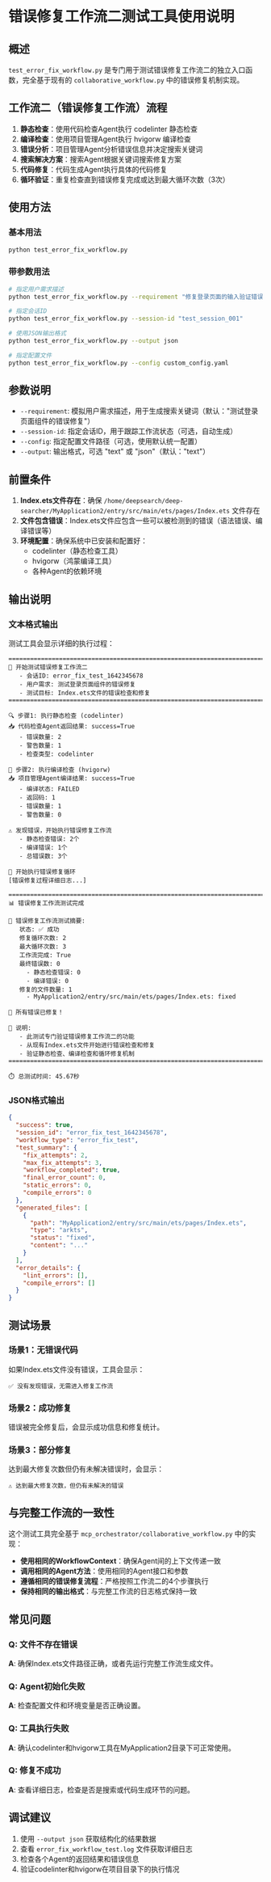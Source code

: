 # 错误修复工作流二测试工具使用说明

## 概述

`test_error_fix_workflow.py` 是专门用于测试错误修复工作流二的独立入口函数，完全基于现有的 `collaborative_workflow.py` 中的错误修复机制实现。

## 工作流二（错误修复工作流）流程

1. **静态检查**：使用代码检查Agent执行 codelinter 静态检查
2. **编译检查**：使用项目管理Agent执行 hvigorw 编译检查  
3. **错误分析**：项目管理Agent分析错误信息并决定搜索关键词
4. **搜索解决方案**：搜索Agent根据关键词搜索修复方案
5. **代码修复**：代码生成Agent执行具体的代码修复
6. **循环验证**：重复检查直到错误修复完成或达到最大循环次数（3次）

## 使用方法

### 基本用法

```bash
python test_error_fix_workflow.py
```

### 带参数用法

```bash
# 指定用户需求描述
python test_error_fix_workflow.py --requirement "修复登录页面的输入验证错误"

# 指定会话ID
python test_error_fix_workflow.py --session-id "test_session_001"

# 使用JSON输出格式
python test_error_fix_workflow.py --output json

# 指定配置文件
python test_error_fix_workflow.py --config custom_config.yaml
```

## 参数说明

- `--requirement`: 模拟用户需求描述，用于生成搜索关键词（默认："测试登录页面组件的错误修复"）
- `--session-id`: 指定会话ID，用于跟踪工作流状态（可选，自动生成）
- `--config`: 指定配置文件路径（可选，使用默认统一配置）
- `--output`: 输出格式，可选 "text" 或 "json"（默认："text"）

## 前置条件

1. **Index.ets文件存在**：确保 `/home/deepsearch/deep-searcher/MyApplication2/entry/src/main/ets/pages/Index.ets` 文件存在
2. **文件包含错误**：Index.ets文件应包含一些可以被检测到的错误（语法错误、编译错误等）
3. **环境配置**：确保系统中已安装和配置好：
   - codelinter（静态检查工具）
   - hvigorw（鸿蒙编译工具）
   - 各种Agent的依赖环境

## 输出说明

### 文本格式输出

测试工具会显示详细的执行过程：

```
================================================================================
🔧 开始测试错误修复工作流二
   - 会话ID: error_fix_test_1642345678
   - 用户需求: 测试登录页面组件的错误修复  
   - 测试目标: Index.ets文件的错误检查和修复
================================================================================

🔍 步骤1: 执行静态检查 (codelinter)
📥 代码检查Agent返回结果: success=True
   - 错误数量: 2
   - 警告数量: 1
   - 检查类型: codelinter

🔧 步骤2: 执行编译检查 (hvigorw)  
📥 项目管理Agent编译结果: success=True
   - 编译状态: FAILED
   - 返回码: 1
   - 错误数量: 1
   - 警告数量: 0

⚠️ 发现错误，开始执行错误修复工作流
   - 静态检查错误: 2个
   - 编译错误: 1个
   - 总错误数: 3个

🔄 开始执行错误修复循环
[错误修复过程详细日志...]

================================================================================
📊 错误修复工作流测试完成

🎯 错误修复工作流测试摘要:
   状态: ✅ 成功
   修复循环次数: 2
   最大循环次数: 3
   工作流完成: True
   最终错误数: 0
     - 静态检查错误: 0
     - 编译错误: 0
   修复的文件数量: 1
     - MyApplication2/entry/src/main/ets/pages/Index.ets: fixed

🎉 所有错误已修复！

📝 说明:
   - 此测试专门验证错误修复工作流二的功能
   - 从现有Index.ets文件开始进行错误检查和修复
   - 验证静态检查、编译检查和循环修复机制
================================================================================

⏱️ 总测试时间: 45.67秒
```

### JSON格式输出

```json
{
  "success": true,
  "session_id": "error_fix_test_1642345678",
  "workflow_type": "error_fix_test",
  "test_summary": {
    "fix_attempts": 2,
    "max_fix_attempts": 3,
    "workflow_completed": true,
    "final_error_count": 0,
    "static_errors": 0,
    "compile_errors": 0
  },
  "generated_files": [
    {
      "path": "MyApplication2/entry/src/main/ets/pages/Index.ets",
      "type": "arkts", 
      "status": "fixed",
      "content": "..."
    }
  ],
  "error_details": {
    "lint_errors": [],
    "compile_errors": []
  }
}
```

## 测试场景

### 场景1：无错误代码
如果Index.ets文件没有错误，工具会显示：
```
✅ 没有发现错误，无需进入修复工作流
```

### 场景2：成功修复
错误被完全修复后，会显示成功信息和修复统计。

### 场景3：部分修复
达到最大修复次数但仍有未解决错误时，会显示：
```
⚠️ 达到最大修复次数，但仍有未解决的错误
```

## 与完整工作流的一致性

这个测试工具完全基于 `mcp_orchestrator/collaborative_workflow.py` 中的实现：

- **使用相同的WorkflowContext**：确保Agent间的上下文传递一致
- **调用相同的Agent方法**：使用相同的Agent接口和参数
- **遵循相同的错误修复流程**：严格按照工作流二的4个步骤执行
- **保持相同的输出格式**：与完整工作流的日志格式保持一致

## 常见问题

### Q: 文件不存在错误
**A**: 确保Index.ets文件路径正确，或者先运行完整工作流生成文件。

### Q: Agent初始化失败  
**A**: 检查配置文件和环境变量是否正确设置。

### Q: 工具执行失败
**A**: 确认codelinter和hvigorw工具在MyApplication2目录下可正常使用。

### Q: 修复不成功
**A**: 查看详细日志，检查是否是搜索或代码生成环节的问题。

## 调试建议

1. 使用 `--output json` 获取结构化的结果数据
2. 查看 `error_fix_workflow_test.log` 文件获取详细日志
3. 检查各个Agent的返回结果和错误信息
4. 验证codelinter和hvigorw在项目目录下的执行情况